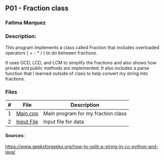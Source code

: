 ## P01 - Fraction class
### Fatima Marquez
### Description:

This program implements a class called Fraction that includes overloaded operators ( + - * / ) to do between fractions. 

It uses GCD, LCD, and LCM to simplify the fractions and also shows how private and public methods are implemented. It also includes a parse function that I learned outside of class to help convert my string into fractions.

### Files

|   #   | File            | Description                                        |
| :---: | --------------- | -------------------------------------------------- |
|   1   | [Main.cpp](main.cpp/)       | Main program for my fraction class     |
|   2   | [Input File](data.txt/)     | Input file for data                    |

#### Sources:

https://www.geeksforgeeks.org/how-to-split-a-string-in-cc-python-and-java/

